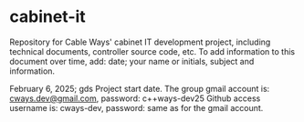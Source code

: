 # cabinet-it
Repository for Cable Ways' cabinet IT development project, including technical documents, controller source code, etc.
To add information to this document over time, add:  date; your name or initials, subject and information.

February 6, 2025; gds
Project start date.
The group gmail account is:  cways.dev@gmail.com, password: c++ways-dev25
Github access username is:   cways-dev, password: same as for the gmail account.




